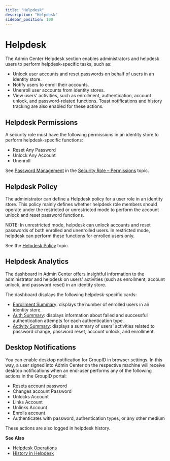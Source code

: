 ```yaml
---
title: "Helpdesk"
description: "Helpdesk"
sidebar_position: 100
---
```


# Helpdesk

The Admin Center Helpdesk section enables administrators and helpdesk users to perform
helpdesk-specific tasks, such as:

- Unlock user accounts and reset passwords on behalf of users in an identity store.
- Notify users to enroll their accounts.
- Unenroll user accounts from identity stores.
- View users' activities, such as enrollment, authentication, account unlock, and password-related
  functions. Toast notifications and history tracking are also enabled for these actions.

## Helpdesk Permissions

A security role must have the following permissions in an identity store to perform
helpdesk-specific functions:

- Reset Any Password
- Unlock Any Account
- Unenroll

See
[Password Management](/docs/directorymanager/11.0/admincenter/securityrole/permissions.md#password-management)
in the
[Security Role – Permissions](/docs/directorymanager/11.0/admincenter/securityrole/permissions.md)
topic.

## Helpdesk Policy

The administrator can define a Helpdesk policy for a user role in an identity store. This policy
mainly defines whether helpdesk role members should operate under the restricted or unrestricted
mode to perform the account unlock and reset password functions.

NOTE: In unrestricted mode, helpdesk can unlock accounts and reset passwords of both enrolled and
unenrolled users. In restricted mode, helpdesk can perform these functions for enrolled users only.

See the
[Helpdesk Policy](/docs/directorymanager/11.0/admincenter/securityrole/policy/helpdesk.md)
topic.

## Helpdesk Analytics

The dashboard in Admin Center offers insightful information to the administrator and helpdesk on
users' activities (such as enrollment, account unlock, and password reset) in an identity store.

The dashboard displays the following helpdesk-specific cards:

- [Enrollment Summary](/docs/directorymanager/11.0/admincenter/concepts/dashboard.md#enrollment-summary):
  displays the number of enrolled users in an identity store.
- [Auth Summary](/docs/directorymanager/11.0/admincenter/concepts/dashboard.md#auth-summary):
  displays information about failed and successful authentication attempts for each authentication
  type.
- [Activity Summary](/docs/directorymanager/11.0/admincenter/concepts/dashboard.md#activity-summary):
  displays a summary of users' activities related to password change, password reset, account
  unlock, and enrollment.

## Desktop Notifications

You can enable desktop notification for GroupID in browser settings. In this way, a user signed into
Admin Center on the respective machine will receive desktop notifications when an end-user performs
any of the following actions in the GroupID portal:

- Resets account password
- Changes account Password
- Unlocks Account
- Links Account
- Unlinks Account
- Enrolls account
- Authenticates with password, authentication types, or any other medium

These actions are also logged in helpdesk history.

**See Also**

- [Helpdesk Operations](/docs/directorymanager/11.0/admincenter/helpdesk/operation/overview.md)
- [History in Helpdesk](/docs/directorymanager/11.0/admincenter/helpdesk/history.md)
